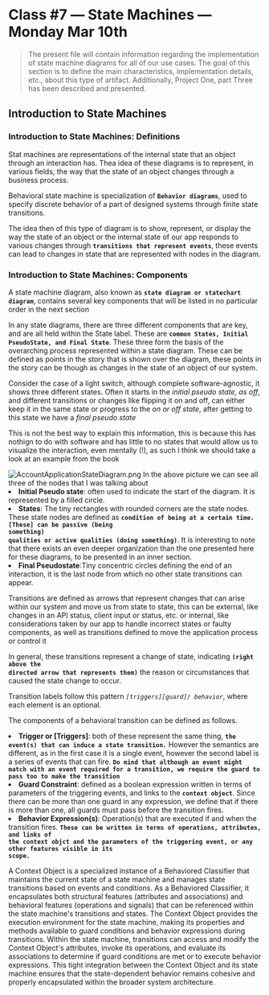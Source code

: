 # Class #7 ― State Machines ― Monday Mar 10th

> The present file will contain information regarding the implementation of state machine diagrams for all of our 
> use cases. The goal of this section is to define the main characteristics, implementation details, etc., about 
> this type of artifact. Additionally, Project One, part Three has been described and presented.


## Introduction to State Machines 

### Introduction to State Machines: Definitions
<p>Stat machines are representations of the internal state that an object through an interaction has. Thea idea of 
these diagrams is to represent, in various fields, the way that the state of an object changes through a business 
process.</p>
<tldr>Behavioral state machine is specialization of <b><code>Behavior diagrams</code></b>, used to specify discrete 
behavior 
of a part of 
designed systems through finite state transitions.</tldr>
<p>The idea then of this type of diagram is to show, represent, or display the way the state of an object or the 
internal state of our app responds to various changes through <b><code>transitions that represent events</code></b>, 
these events can lead to changes in state that are represented with nodes in the diagram.
</p>

### Introduction to State Machines: Components
<p>A state machine diagram, also known as <b><code>state diagram or statechart diagram</code></b>, contains several 
key components that will be listed in no particular order in the next section</p>
<procedure title="Components of a State machine diagram" collapsible="true">
<deflist type="full" collapsible="false">
<def title="States">
<p>In any state diagrams, there are three different components that are key, and are all held within the State label.
These are <b><code>common States, Initial PseudoState, and Final State</code></b>. These three form the basis of the 
overarching process represented within a state diagram. These can be defined as points in the story that is shown 
over the diagram, these points in the story can be though as changes in the state of an object of our system.
</p>
<p>Consider the case of a light switch, although complete software-agnostic, it shows three different states. Often 
it starts in the <i>initial pseudo state, as off</i>, and different transitions or changes like flipping it on and off,
can either keep it in the same state or progress to the <i>on or off state</i>, after getting to this state we have 
a <i>final pseudo state</i>
</p>
<p>This is not the best way to explain this information, this is because this has nothign to do with software and 
has little to no states that would allow us to visualize the interaction, even mentally (!), as such I think we 
should take a look at an example from the book</p>

<img alt="AccountApplicationStateDiagram.png" src="AccountApplicationStateDiagram.png" thumbnail="true"/>
<note>In the above picture we can see all three of the nodes that I was talking about
<list>
<li><b><format color="WhiteSmoke">Initial Pseudo state</format></b>: often used to indicate the start of the diagram.
It is represented by a filled circle.
</li> 
<li><b><format color="WhiteSmoke">States</format></b>: The tiny rectangles with rounded corners are the state nodes. 
These state nodes are defined  as <b><code>condition of being at a certain time. [These] can be passive (being 
something)
qualities or active qualities (doing something)</code></b>. It is interesting to note that there exists an even 
deeper organization than the one presented here for these diagrams, to be presented in an inner section. 
</li>
<li><b><format color="WhiteSmoke">Final Pseudostate</format></b>:Tiny concentric circles defining the end of an 
interaction, it is the last node from which no other state transitions can appear. </li> 
</list>
</note>
</def>
<def title="Transitions"> 
<p>Transitions are defined as arrows that represent changes that can arise within our system and move us from state 
to state, this can be external, like changes in an API status, client input or status, etc. or internal, like 
considerations taken by our app to handle incorrect states or faulty components, as well as transitions defined to 
move the application process or control it</p>
<p>In general, these transitions represent a change of state, indicating <b><code>(right above the 
directed arrow that represents them)</code></b> the reason or circumstances that caused the state change to occur.</p>
<note>Transition labels follow this pattern <i><code>[triggers][guard]/ behavior</code></i>, where each 
element is 
an optional.
<tip>
<p>The components of a behavioral transition can be defined as follows.</p>
<list>
<li><b><format color="WhiteSmoke">Trigger or [Triggers]</format></b>: both of these represent the same thing, 
<b><code>the event(s) that can induce a state transition.</code></b> However the semantics are different, as in 
the first case it is a single event, however the second label is a series of events that can fire. 
<b><code>Do mind that although an event might match with an event required for a transition, we require the guard to 
pass too to make the transition
</code></b></li> 
<li><b><format color="WhiteSmoke">Guard Constraint</format></b>: defined as a boolean expression written in terms 
of parameters of the triggering events, and links to the <b><code>context object</code></b>. Since there can be 
more than one guard in any expression, we define that if there is more than one, all guards must pass before the 
transition fires.</li>
<li><b><format color="WhiteSmoke">Behavior Expression(s)</format></b>: Operation(s) that are executed if and when 
the transition fires. <b><code>These can be written in terms of operations, attributes, and links of 
the context objct and the parameters of the triggering event, or any other features visible in its 
scope.</code></b></li>
</list>
<tip>
<p>A Context Object is a specialized instance of a Behaviored Classifier that maintains the current state of a state machine and manages state transitions based on events and conditions. As a Behaviored Classifier, it encapsulates both structural features (attributes and associations) and behavioral features (operations and signals) that can be referenced within the state machine's transitions and states. The Context Object provides the execution environment for the state machine, making its properties and methods available to guard conditions and behavior expressions during transitions. Within the state machine, transitions can access and modify the Context Object's attributes, invoke its operations, and evaluate its associations to determine if guard conditions are met or to execute behavior expressions. This tight integration between the Context Object and its state machine ensures that the state-dependent behavior remains cohesive and properly encapsulated within the broader system architecture.</p>
</tip>
</tip>
</note>
</def>
</deflist>
</procedure>
